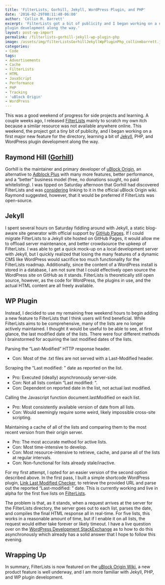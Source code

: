 ```yaml
---
title: 'FilterLists, Gorhill, Jekyll, WordPress Plugin, and PHP'
date: '2016-02-29T08:11:48-06:00'
author: 'Collin M. Barrett'
excerpt: 'FilterLists got a bit of publicity and I began working on a new feature, learning Jekyll, PHP, and WordPress
plugin development along the way.'
layout: post-wp-import
permalink: /filterlists-gorhill-jekyll-wp-plugin-php
image: /assets/img/filterListsGorhillJekyllWpPluginPhp_collinmbarrett.jpg
categories:
- Code
tags:
- Advertisements
- Cache
- FilterLists
- HTML
- JavaScript
- Performance
- PHP
- Tracking
- 'uBlock Origin'
- WordPress
---
```


This was a good weekend of progress for side projects and learning. A couple weeks ago, I released
[FilterLists](https://filterlists.com/) mainly to scratch my own itch because a similar resource was not available
anywhere online. This weekend, the project got a tiny bit of publicity, and I began working on a first major new feature
for the directory, learning a bit of [Jekyll](https://jekyllrb.com/), PHP, and WordPress plugin development along the
way.

## Raymond Hill ([Gorhill](https://github.com/gorhill "Raymond Hill - GitHub"))

Gorhill is the maintainer and primary developer of [uBlock Origin](https://github.com/gorhill/uBlock "GitHub"), an
alternative to [Adblock Plus](https://adblockplus.org/) with many more features, better performance, and a “better”
business model (free, no donations sought, no paid whitelisting). I was tipped on Saturday afternoon that Gorhill had
discovered FilterLists and was [considering](https://github.com/gorhill/uBlock/issues/1432#issuecomment-189686064
"uBlock Origin - GitHub Issues") linking to it in the official uBlock Origin wiki. Raymond suggested, however, that it
would be preferred if FilterLists was open-source.

## Jekyll

I spent several hours on Saturday fiddling around with Jekyll, a static blog-aware site generator with official support
by [GitHub Pages](https://pages.github.com/). If I could migrate FilterLists to a Jekyll site hosted on GitHub Pages, it
would allow me to offload server maintenance, and better crowdsource the upkeep of FilterLists. I was able to get a
quick mock-up on a local development server with Jekyll, but I quickly realized that losing the many features of a
dynamic CMS like WordPress would sacrifice too much functionality for the FilterLists roadmap. Additionally, since the
content of a WordPress install is stored in a database, I am not sure that I could effectively open source the WordPress
site on GitHub as it stands. FilterLists is theoretically still open source, however, as the code for WordPress, the
plugins in use, and the actual HTML content are all freely available.

## WP Plugin

Instead, I decided to use my remaining free weekend hours to begin adding a new feature to FilterLists that I think
users will find beneficial. While FilterLists aims to be comprehensive, many of the lists are no longer actively
maintained. I thought it would be useful to be able to see, at first glance, the last modified date of the lists.
There were four different methods I brainstormed for acquiring the last modified dates of the lists.

Parsing the “Last-Modified” HTTP response header.

- Con: Most of the .txt files are not served with a Last-Modified header.

Scraping the “Last modified: ” date as reported on the list.

- Pro: Executed (ideally) asynchronously server-side.
- Con: Not all lists contain “Last modified: “.
- Con: Dependent on reported date in the list, not actual last modified.

Calling the Javascript function document.lastModified on each list.

- Pro: Most consistently available version of date from all lists.
- Con: Would seemingly require some weird, likely impossible cross-site scripting.

Maintaining a cache of all of the lists and comparing them to the most recent version from their origin server.

- Pro: The most accurate method for active lists.
- Con: Most time-intensive to develop.
- Con: Most resource-intensive to retrieve, cache, and parse all of the lists at regular intervals.
- Con: Non-functional for lists already stale/inactive.

For my first attempt, I opted for an easier version of the second option described above. In the first pass, I built a
simple shortcode WordPress plugin, [Link Last Modified
Checker](https://github.com/collinbarrett/link-last-modified-checker "GitHub"), to retrieve the provided URL and parse
out the reported “Last-modified: ” date. This is currently working and live in alpha for the first five lists on
[FilterLists](https://filterlists.com/).

The problem is that, as it stands, when a request arrives at the server for the FilterLists directory, the server goes
out to each list, parses the date, and compiles the final HTML response all in real-time. For five lists, this works in
a reasonable amount of time, but if I enable it on all lists, the request would either take forever or likely timeout. I
have a live question over on the [WordPress Development
StackExchange](https://wordpress.stackexchange.com/questions/219224/how-to-periodically-scrape-and-cache-strings-from-remote-txt-files-my-first-p
"How to periodically scrape and cache strings from remote txt files.") as to how to do this asynchronously which already
has a solid answer that I hope to follow this evening.

## Wrapping Up

In summary, FilterLists is now featured on the [uBlock Origin
Wiki](https://github.com/gorhill/uBlock/wiki/Filter-lists-from-around-the-web "GitHub"), a new product feature is well
underway, and I am more familiar with Jekyll, PHP, and WP plugin development.